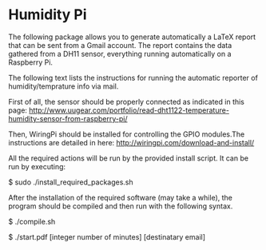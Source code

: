 # Humidity Pi
The following package allows you to generate automatically a LaTeX report that can be sent from a Gmail account. The report contains the data gathered from a DH11 sensor, everything running automatically on a Raspberry Pi.


  The following text lists the instructions for running the automatic reporter of humidity/temprature info via mail.

  First of all, the sensor should be properly connected as indicated in this page:
http://www.uugear.com/portfolio/read-dht1122-temperature-humidity-sensor-from-raspberry-pi/

  Then, WiringPi should be installed for controlling the GPIO modules.The instructions are detailed in here:
http://wiringpi.com/download-and-install/

  All the required actions will be run by the provided install script. It can be run by executing:

$ sudo ./install_required_packages.sh 

  After the installation of the required software (may take a while), the program should be compiled and then run with the following syntax.

$ ./compile.sh

$ ./start.pdf [integer number of minutes] [destinatary email]
